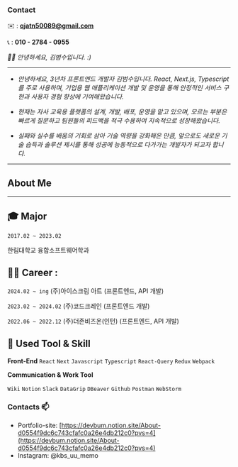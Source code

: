 ### Contact

✉️ : **qjatn50089@gmail.com**

📞 : **010 - 2784 - 0955**

<p>
  <em>
   👋🏻 안녕하세요, 김범수입니다. :)

---

- 안녕하세요, 3년차 프론트엔드 개발자 김범수입니다. React, Next.js, Typescript를 주로 사용하며, 기업용 웹 애플리케이션 개발 및 운영을 통해 안정적인 서비스 구현과 사용자 경험 향상에 기여해왔습니다.

- 현재는 자사 교육용 플랫폼의 설계, 개발, 배포, 운영을 맡고 있으며, 모르는 부분은 빠르게 질문하고 팀원들의 피드백을 적극 수용하여 지속적으로 성장해왔습니다. 

- 실패와 실수를 배움의 기회로 삼아 기술 역량을 강화해온 만큼, 앞으로도 새로운 기술 습득과 솔루션 제시를 통해 성공에 능동적으로 다가가는 개발자가 되고자 합니다.

  </em>  
</p>

***



## About Me

---

## **🎓 Major**

`2017.02 ~ 2023.02` 

한림대학교 융합소프트웨어학과 

## **👩‍💻 Career  :**

`2024.02 ~ ing` 
(주)아이스크림 아트 (프론트엔드, API 개발)

`2023.02 ~ 2024.02` 
(주)코드크레인 (프론트엔드 개발)

`2022.06 ~ 2022.12` 
(주)더존비즈온(인턴)  (프론트엔드, API 개발)


## 📝 **Used Tool & Skill**

**Front-End**
`React` `Next` `Javascript` `Typescript` `React-Query` `Redux` `Webpack`

**Communication & Work Tool**

`Wiki`  `Notion`  `Slack` `DataGrip` `DBeaver` `Github` `Postman` `WebStorm`


### Contacts 📫

* Portfolio-site: [https://devbum.notion.site/About-d0554f9dc6c743cfafc0a26e4db212c0?pvs=4](https://devbum.notion.site/About-d0554f9dc6c743cfafc0a26e4db212c0?pvs=4)
* Instagram: @kbs_uu_memo

